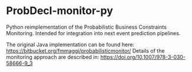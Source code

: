 # ProbDecl-monitor-py
Python reimplementation of the Probabilistic Business Constraints Monitoring. Intended for integration into next event prediction pipelines. 

The original Java implementation can be found here: https://bitbucket.org/fmmaggi/probabilisticmonitor/
Details of the monitoring approach are described in: https://doi.org/10.1007/978-3-030-58666-9_3
